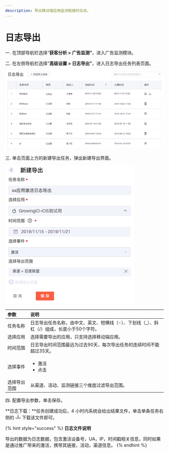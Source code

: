 ```yaml
---
description: 导出移动端应用监测链接的日志。
---
```


# 日志导出

一. 在顶部导航栏选择“**获客分析 &gt; 广告监测”**，进入广告监测模块。

二. 在左侧导航栏选择“**高级设置 &gt; 日志导出”**，进入日志导出任务列表页面。

![](../../../../.gitbook/assets/image%20%28214%29.png)

三. 单击页面上方的新建导出任务，弹出新建导出界面。

![](../../../../.gitbook/assets/image%20%28182%29.png)

<table>
  <thead>
    <tr>
      <th style="text-align:left">&#x53C2;&#x6570;</th>
      <th style="text-align:left">&#x8BF4;&#x660E;</th>
    </tr>
  </thead>
  <tbody>
    <tr>
      <td style="text-align:left">&#x4EFB;&#x52A1;&#x540D;&#x79F0;</td>
      <td style="text-align:left">&#x65E5;&#x5FD7;&#x5BFC;&#x51FA;&#x4EFB;&#x52A1;&#x540D;&#x79F0;&#xFF0C;&#x7531;&#x4E2D;&#x6587;&#x3001;&#x82F1;&#x6587;&#x3001;&#x77ED;&#x6A2A;&#x7EBF;&#xFF08;-&#xFF09;&#x3001;&#x4E0B;&#x5212;&#x7EBF;&#xFF08;_&#xFF09;&#x3001;&#x659C;&#x6760;&#xFF08;/&#xFF09;&#x7EC4;&#x6210;&#xFF0C;&#x957F;&#x5EA6;&#x5C0F;&#x4E8E;50&#x4E2A;&#x5B57;&#x7B26;&#x3002;</td>
    </tr>
    <tr>
      <td style="text-align:left">&#x9009;&#x62E9;&#x5E94;&#x7528;</td>
      <td style="text-align:left">&#x9009;&#x62E9;&#x9700;&#x8981;&#x5BFC;&#x51FA;&#x7684;&#x5E94;&#x7528;&#xFF0C;&#x53EA;&#x652F;&#x6301;&#x9009;&#x62E9;&#x79FB;&#x52A8;&#x7AEF;&#x5E94;&#x7528;&#x3002;</td>
    </tr>
    <tr>
      <td style="text-align:left">&#x65F6;&#x95F4;&#x8303;&#x56F4;</td>
      <td style="text-align:left">&#x65E5;&#x5FD7;&#x5BFC;&#x51FA;&#x65F6;&#x95F4;&#x8303;&#x56F4;&#x6700;&#x8FDC;&#x4E3A;&#x8FC7;&#x53BB;90&#x5929;&#xFF0C;&#x6BCF;&#x6B21;&#x5BFC;&#x51FA;&#x4EFB;&#x52A1;&#x7684;&#x8FDE;&#x7EED;&#x65F6;&#x95F4;&#x4E0D;&#x80FD;&#x8D85;&#x8FC7;35&#x5929;&#x3002;</td>
    </tr>
    <tr>
      <td style="text-align:left">&#x9009;&#x62E9;&#x4E8B;&#x4EF6;</td>
      <td style="text-align:left">
        <ul>
          <li>&#x6FC0;&#x6D3B;</li>
          <li>&#x70B9;&#x51FB;</li>
        </ul>
      </td>
    </tr>
    <tr>
      <td style="text-align:left">&#x9009;&#x62E9;&#x5BFC;&#x51FA;&#x8303;&#x56F4;</td>
      <td style="text-align:left">&#x4ECE;&#x6E20;&#x9053;&#x3001;&#x6D3B;&#x52A8;&#x3001;&#x76D1;&#x6D4B;&#x94FE;&#x63A5;&#x4E09;&#x4E2A;&#x7EF4;&#x5EA6;&#x8FC7;&#x6EE4;&#x5BFC;&#x51FA;&#x8303;&#x56F4;&#x3002;</td>
    </tr>
  </tbody>
</table>四. 配置导出参数，单击保存。

**日志下载：**任务创建成功后，4 小时内系统会给出结果文件，单击单条任务右侧的 ![](../../../../.gitbook/assets/xia-zai.png) 下载该文件即可。

{% hint style="success" %}
**日志文件说明**

导出的数据为日志数据，包含激活设备号，UA，IP，时间戳相关信息，同时如果是通过推广带来的激活，携带其链接，活动，渠道信息。
{% endhint %}

